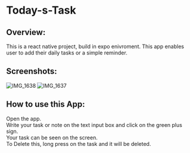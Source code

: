 # Today-s-Task
## Overview:
This is a react native project, build in expo enivroment.
This app enables user to add their daily tasks or a simple reminder.

## Screenshots:
![IMG_1638](https://user-images.githubusercontent.com/41694884/120905038-6d000080-c61d-11eb-888f-f2ea5ac65648.PNG)
![IMG_1637](https://user-images.githubusercontent.com/41694884/120904993-35915400-c61d-11eb-8043-51e6b433e1fa.PNG)


## How to use this App: 
Open the app. <br>
Write your task or note on the text input box and click on the green plus sign.<br>
Your task can be seen on the screen.<br>
To Delete this, long press on the task and it will be deleted.<br>

